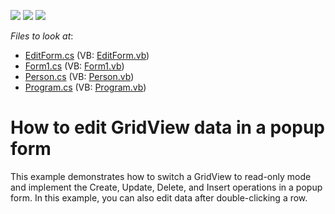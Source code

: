 <!-- default badges list -->
![](https://img.shields.io/endpoint?url=https://codecentral.devexpress.com/api/v1/VersionRange/128628293/13.1.4%2B)
[![](https://img.shields.io/badge/Open_in_DevExpress_Support_Center-FF7200?style=flat-square&logo=DevExpress&logoColor=white)](https://supportcenter.devexpress.com/ticket/details/E4518)
[![](https://img.shields.io/badge/📖_How_to_use_DevExpress_Examples-e9f6fc?style=flat-square)](https://docs.devexpress.com/GeneralInformation/403183)
<!-- default badges end -->
<!-- default file list -->
*Files to look at*:

* [EditForm.cs](./CS/GridSample/EditForm.cs) (VB: [EditForm.vb](./VB/GridSample/EditForm.vb))
* [Form1.cs](./CS/GridSample/Form1.cs) (VB: [Form1.vb](./VB/GridSample/Form1.vb))
* [Person.cs](./CS/GridSample/Person.cs) (VB: [Person.vb](./VB/GridSample/Person.vb))
* [Program.cs](./CS/GridSample/Program.cs) (VB: [Program.vb](./VB/GridSample/Program.vb))
<!-- default file list end -->
# How to edit GridView data in a popup form


<p>This example demonstrates how to switch a GridView to read-only mode and implement the Create, Update, Delete, and Insert operations in a popup form. In this example, you can also edit data after double-clicking a row.<br />
</p>

<br/>


